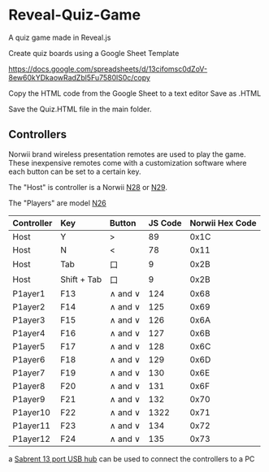 # Reveal-Quiz-Game
A quiz game made in Reveal.js

Create quiz boards using a Google Sheet Template

https://docs.google.com/spreadsheets/d/13cifomsc0dZoV-8ew60kYDkaowRadZbl5Fu7580lS0c/copy

Copy the HTML code from the Google Sheet to a text editor
Save as .HTML

Save the Quiz.HTML file in the main folder.

## Controllers

Norwii brand wireless presentation remotes are used to play the game.  These inexpensive remotes come with a customization software where each button can be set to a certain key.  

The "Host" is controller is a Norwii [N28](https://www.amazon.com/dp/B081SY17DC) or [N29](https://www.amazon.com/dp/B07HH4PFNQ).

The "Players" are model [N26](https://www.amazon.com/dp/B01NC2VS6I)

|Controller      |Key      |Button| JS Code| Norwii Hex Code
|:-----|:-----|:-----|:-----|:-----|
|Host      |Y      |>|89|   0x1C|
|Host      | N     |<|78|   0x11|
|Host      |Tab      |口| 9|   0x2B|
|Host      | Shift + Tab   |口| 9| 0x2B  |
|P1ayer1      |F13      | ∧ and ∨|124| 0x68  |
|P1ayer2      |F14      |∧ and ∨|125|  0x69 |
|P1ayer3      |F15      |∧ and ∨|126|  0x6A |
|P1ayer4      |F16      |∧ and ∨|127|  0x6B |
|P1ayer5      |F17      |∧ and ∨|128|  0x6C |
|P1ayer6      |F18      |∧ and ∨|129|  0x6D |
|P1ayer7      |F19      |∧ and ∨|130|  0x6E |
|P1ayer8      |F20      |∧ and ∨|131|  0x6F |
|P1ayer9      |F21      |∧ and ∨|132|  0x70 |
|P1ayer10      |F22      |∧ and ∨|1322|  0x71 |
|P1ayer11      |F23      |∧ and ∨|134|  0x72 |
|P1ayer12      |F24      |∧ and ∨|135|  0x73 |

a [Sabrent 13 port USB hub](https://www.amazon.com/dp/product/B00HL7Z46K/) can be used to connect the controllers to a PC
